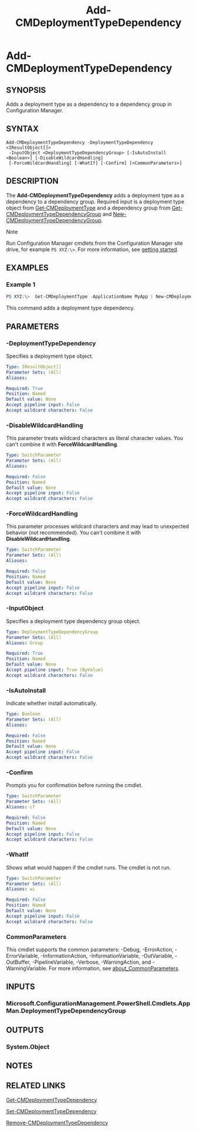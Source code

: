 ﻿---
description: Adds a deployment type as a dependency to a dependency group in Configuration Manager.
external help file: AdminUI.PS.dll-Help.xml
Module Name: ConfigurationManager
ms.date: 01/02/2019
schema: 2.0.0
title: Add-CMDeploymentTypeDependency
---

# Add-CMDeploymentTypeDependency

## SYNOPSIS

Adds a deployment type as a dependency to a dependency group in Configuration Manager.

## SYNTAX

```
Add-CMDeploymentTypeDependency -DeploymentTypeDependency <IResultObject[]>
 -InputObject <DeploymentTypeDependencyGroup> [-IsAutoInstall <Boolean>] [-DisableWildcardHandling]
 [-ForceWildcardHandling] [-WhatIf] [-Confirm] [<CommonParameters>]
```

## DESCRIPTION

The **Add-CMDeploymentTypeDependency** adds a deployment type as a dependency to a dependency group. Required input is a deployment type object from [Get-CMDeploymentType](./Get-CMDeploymentType.md) and a dependency group from [Get-CMDeploymentTypeDependencyGroup](./Get-CMDeploymentTypeDependencyGroup.md) and [New-CMDeploymentTypeDependencyGroup](./New-CMDeploymentTypeDependencyGroup.md).

> [!NOTE]
> Run Configuration Manager cmdlets from the Configuration Manager site drive, for example `PS XYZ:\>`. For more information, see [getting started](/powershell/sccm/overview).

## EXAMPLES

### Example 1

```powershell
PS XYZ:\>  Get-CMDeploymentType -ApplicationName MyApp | New-CMDeploymentTypeDependencyGroup -GroupName MyGroup | Add-CMDeploymentTypeDependency -DeploymentTypeDependency (Get-CMDeploymentType -ApplicationName MyChildApp) -IsAutoInstall $true
```

This command adds a deployment type dependency.

## PARAMETERS

### -DeploymentTypeDependency

Specifies a deployment type object.

```yaml
Type: IResultObject[]
Parameter Sets: (All)
Aliases:

Required: True
Position: Named
Default value: None
Accept pipeline input: False
Accept wildcard characters: False
```

### -DisableWildcardHandling


This parameter treats wildcard characters as literal character values. You can't combine it with **ForceWildcardHandling**.

```yaml
Type: SwitchParameter
Parameter Sets: (All)
Aliases:

Required: False
Position: Named
Default value: None
Accept pipeline input: False
Accept wildcard characters: False
```

### -ForceWildcardHandling


This parameter processes wildcard characters and may lead to unexpected behavior (not recommended). You can't combine it with **DisableWildcardHandling**.

```yaml
Type: SwitchParameter
Parameter Sets: (All)
Aliases:

Required: False
Position: Named
Default value: None
Accept pipeline input: False
Accept wildcard characters: False
```

### -InputObject

Specifies a deployment type dependency group object.

```yaml
Type: DeploymentTypeDependencyGroup
Parameter Sets: (All)
Aliases: Group

Required: True
Position: Named
Default value: None
Accept pipeline input: True (ByValue)
Accept wildcard characters: False
```

### -IsAutoInstall

Indicate whether install automatically.

```yaml
Type: Boolean
Parameter Sets: (All)
Aliases:

Required: False
Position: Named
Default value: None
Accept pipeline input: False
Accept wildcard characters: False
```

### -Confirm

Prompts you for confirmation before running the cmdlet.

```yaml
Type: SwitchParameter
Parameter Sets: (All)
Aliases: cf

Required: False
Position: Named
Default value: None
Accept pipeline input: False
Accept wildcard characters: False
```

### -WhatIf

Shows what would happen if the cmdlet runs.
The cmdlet is not run.

```yaml
Type: SwitchParameter
Parameter Sets: (All)
Aliases: wi

Required: False
Position: Named
Default value: None
Accept pipeline input: False
Accept wildcard characters: False
```

### CommonParameters
This cmdlet supports the common parameters: -Debug, -ErrorAction, -ErrorVariable, -InformationAction, -InformationVariable, -OutVariable, -OutBuffer, -PipelineVariable, -Verbose, -WarningAction, and -WarningVariable. For more information, see [about_CommonParameters](http://go.microsoft.com/fwlink/?LinkID=113216).

## INPUTS

### Microsoft.ConfigurationManagement.PowerShell.Cmdlets.AppMan.DeploymentTypeDependencyGroup

## OUTPUTS

### System.Object
## NOTES

## RELATED LINKS

[Get-CMDeploymentTypeDependency](./Get-CMDeploymentTypeDependency.md)

[Set-CMDeploymentTypeDependency](./Set-CMDeploymentTypeDependency.md)

[Remove-CMDeploymentTypeDependency](./Remove-CMDeploymentTypeDependency.md)
